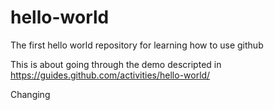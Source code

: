 # hello-world
The first hello world repository for learning how to use github

This is about going through the demo descripted in https://guides.github.com/activities/hello-world/

Changing
